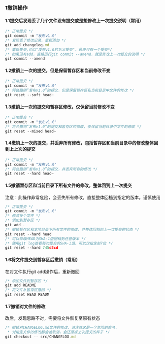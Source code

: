 ### 1撤销操作

#### 1.1提交后发现丢了几个文件没有提交或是想修改上一次提交说明（常用）

```javascript
/* 正常提交 */
git commit -m "发布v1.0"
/* 发现丢了修改记录，重新添加 */
git add changelog.md
/* 重新提交,仍以"发布v1.0的名义提交"，最终只有一个提交*/
/* 如果没有add，直接运行git commit --amend，就是修改上一次提交的说明 */
git commit --amend
```

#### 1.2撤销上一次的提交，但是保留暂存区和当前修改不变

```javascript
/* 正常提交 */
git commit -m "发布v1.0"
/* 将会撤销“发布v1.0”的提交，但是保留暂存区和当前目录中文件的修改 */
git reset --soft head~
```

#### 1.3撤销上一次的提交和暂存区修改，仅保留当前修改不变

```javascript
/* 正常提交 */
git commit -m "发布v1.0"
/* 将会撤销“发布v1.0”的提交和暂存区的修改，仅保留当前目录中文件的修改 */
git reset --mixed head~
```

#### 1.4撤销上一次的提交，并丢弃所有修改，包括暂存区和当前目录中的修改整体回到上上次的提交

```javascript
/* 正常提交 */
git commit -m "发布v1.0"
/* 将会撤销“发布v1.0”的提交，并丢弃所有的修改 */
git reset --hard head~
```

#### 1.5撤销暂存区和当前目录下所有文件的修改，整体回到上一次提交

注意：此操作非常危险，会丢失所有修改，直接整体回档到指定的版本，谨慎使用

```javascript
/* 正常提交 */
git commit -m "发布v1.0"
/* 修改多个文件 */
/* 添加到暂存区 */
git add .
/* 撤销暂存区和本地目录下所有文件的修改，并整体回档到上一次提交的状态 */
git reset --hard head
/* 可以修改HEAD为SHA-1值回档到任意版本 */
/* 使用git log查看每次提交的SHA-1值，可以仅指定前7位 */
git reset --hard 745d8cd
```

#### 1.6将文件提交到暂存区后撤销（常用）

在对文件执行git add操作后，重新撤回

```javascript
/* 添加文件到暂存区 */
git add README
/* 将文件从暂存区撤回 */
git reset HEAD READM
```

#### 1.7撤销对文件的修改

改后，发现思路不对，需要将文件恢复至原有状态

```javascript
/* 撤销对CHANGELOG.md文件的修改，请注意这是一个危险的命令，
 * 对指定文件的修改都会被取消，会还原成上次提交的样子 */
git checkout -- src/CHANGELOG.md
```

